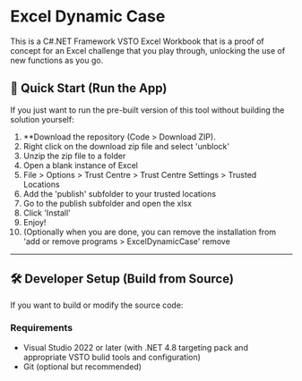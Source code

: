 # Excel Dynamic Case

This is a C#.NET Framework VSTO Excel Workbook that is a proof of concept for an Excel challenge that you play through, unlocking the use of new functions as you go.

## 🚀 Quick Start (Run the App)

If you just want to run the pre-built version of this tool without building the solution yourself:

1. **Download the repository (Code > Download ZIP).
2. Right click on the download zip file and select 'unblock'
3. Unzip the zip file to a folder
4. Open a blank instance of Excel
5. File > Options > Trust Centre > Trust Centre Settings > Trusted Locations
6. Add the 'publish' subfolder to your trusted locations
7. Go to the publish subfolder and open the xlsx
8. Click 'Install'
9. Enjoy!
10. (Optionally when you are done, you can remove the installation from 'add or remove programs > ExcelDynamicCase' remove

---

## 🛠️ Developer Setup (Build from Source)

If you want to build or modify the source code:

### Requirements

- Visual Studio 2022 or later (with .NET 4.8 targeting pack and appropriate VSTO bulid tools and configuration)
- Git (optional but recommended)
